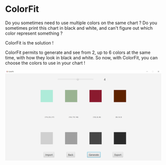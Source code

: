 # ColorFit

Do you sometimes need to use multiple colors on the same chart ?
Do you sometimes print this chart in black and white, and can't figure out which color represent something ?

ColorFit is the solution !

ColorFit permits to generate and see from 2, up to 6 colors at the same time, with how they look in black and white.
So now, with ColorFit, you can choose the colors to use in your chart !

![](screenshot.png)
